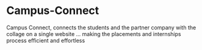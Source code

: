 # Campus-Connect
Campus Connect, connects the students and the partner company with the collage on a single website ... making the placements and internships process efficient and effortless
